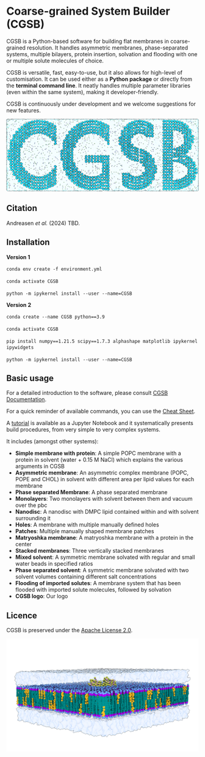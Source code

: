 # Coarse-grained System Builder (CGSB)

CGSB is a Python-based software for building flat membranes in coarse-grained resolution. It handles asymmetric membranes, phase-separated systems, multiple bilayers, protein insertion, solvation and flooding with one or multiple solute molecules of choice.

CGSB is versatile, fast, easy-to-use, but it also allows for high-level of customisation. It can be used either as a **Python package** or directly from the **terminal command line**. It neatly handles multiple parameter libraries (even within the same system), making it developer-friendly. 

CGSB is continuously under development and we welcome suggestions for new features. 

![](figures/CGSB_logo.png)

## Citation

Andreasen _et al._ (2024) TBD.

## Installation 

**Version 1**

    conda env create -f environment.yml 

    conda activate CGSB

    python -m ipykernel install --user --name=CGSB

**Version 2**

    conda create --name CGSB python==3.9

    conda activate CGSB

    pip install numpy==1.21.5 scipy==1.7.3 alphashape matplotlib ipykernel ipywidgets

    python -m ipykernel install --user --name=CGSB

## Basic usage 

For a detailed introduction to the software, please consult [CGSB Documentation](CGSB_Documentation.pdf).

For a quick reminder of available commands, you can use the [Cheat Sheet](CGSB_Cheat_Sheet.pdf).

A [tutorial](Tutorial) is available as a Jupyter Notebook and it systematically presents build procedures, from very simple to very complex systems.

It includes (amongst other systems):

* **Simple membrane with protein**: A simple POPC membrane with a protein in solvent (water + 0.15 M NaCl) which explains the various arguments in CGSB
* **Asymmetric membrane**: An asymmetric complex membrane (POPC, POPE and CHOL) in solvent with different area per lipid values for each membrane
* **Phase separated Membrane**: A phase separated membrane
* **Monolayers**: Two monolayers with solvent between them and vacuum over the pbc
* **Nanodisc**: A nanodisc with DMPC lipid contained within and with solvent surrounding it
* **Holes**: A membrane with multiple manually defined holes
* **Patches**: Multiple manually shaped membrane patches
* **Matryoshka membrane**: A matryoshka membrane with a protein in the center
* **Stacked membranes**: Three vertically stacked membranes
* **Mixed solvent**: A symmetric membrane solvated with regular and small water beads in specified ratios
* **Phase separated solvent**: A symmetric membrane solvated with two solvent volumes containing different salt concentrations
* **Flooding of imported solutes**: A membrane system that has been flooded with imported solute molecules, followed by solvation
* **CGSB logo**: Our logo

## Licence

CGSB is preserved under the [Apache License 2.0](https://github.com/MikkelDA/CGSB/blob/main/LICENSE).

![](figures/membrane_protein.png)
